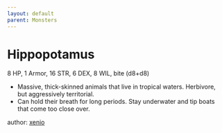 ```yaml
---
layout: default
parent: Monsters
---
```


# Hippopotamus
8 HP, 1 Armor, 16 STR, 6 DEX, 8 WIL, bite (d8+d8)

- Massive, thick-skinned animals that live in tropical waters. Herbivore, but aggressively territorial. 
- Can hold their breath for long periods. Stay underwater and tip boats that come too close over.

author: [xenio](https://xenioinabottle.blogspot.com/2021/03/classic-monsters-for-cairnito-part-2.html)
